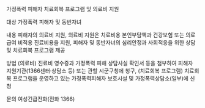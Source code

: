 가정폭력 피해자 치료회복 프로그램 및 의료비 지원

대상
가정폭력 피해자 및 동반자녀

내용
피해자의 의료비 지원,
의료비 지원은 치료비용 본인부담액과 건강보험 또는 의료급여 비적용 진료비용을 지원,
피해자 및 동반자녀의 심리안정과 사회적응을 위한 상담 및 치료회복 프로그램 제공

방법
(의료비) 진료비 영수증과 가정폭력 피해 상담사실 확인서 등을 첨부하여 피해자 지원기관(1366센터·상담소 등) 또는 관할 시군구청에 청구,
(치료회복 프로그램) 치료회복 프로그램을 운영하고 있는 가정폭력피해자 보호시설 및 가정폭력상담소(일부)에 신청

문의
여성긴급전화(전화 1366)
